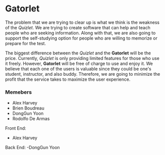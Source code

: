 # Gatorlet

The problem that we are trying to clear up is what we think is the weakness of the *Quizlet*. We are trying to create software that can help and teach people who are seeking information. Along with that, we are also going to support the self-studying option for people who are willing to memorize or prepare for the test.  

The biggest difference between the *Quizlet* and the **Gatorlet** will be the price. Currently, *Quizlet* is only providing limited features for those who use it freely. However, **Gatorlet** will be free of charge to use and enjoy it. We believe that each one of the users is valuable since they could be one's student, instructor, and also buddy. Therefore, we are going to minimize the profit that the service takes to maximize the user experience.

### Memebers

- Alex Harvey
- Brien Boudreau
- DongGun Yoon
- Rodolfo De Armas

Front End:
- Alex Harvey

Back End:
-DongGun Yoon
